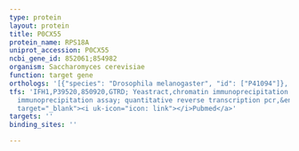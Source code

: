 ```yaml
---
type: protein
layout: protein
title: P0CX55
protein_name: RPS18A
uniprot_accession: P0CX55
ncbi_gene_id: 852061;854982
organism: Saccharomyces cerevisiae
function: target gene
orthologs: '[{"species": "Drosophila melanogaster", "id": ["P41094"]}, {"species": "Caenorhabditis elegans", "id": ["O18240"]}, {"species": "Homo sapiens", "id": ["P62269"]}, {"species": "Mus musculus", "id": ["A0A1Y7VKY1", "F6YVP7", "P62270"]}, {"species": "Rattus norvegicus", "id": ["D3ZAU6", "P62271", "M0R5K9", "D3ZM33", "A0A0G2KA79"]}]'
tfs: 'IFH1,P39520,850920,GTRD; Yeastract,chromatin immunoprecipitation array; chromatin
  immunoprecipitation assay; quantitative reverse transcription pcr,&ensp;<a href="https://www.ncbi.nlm.nih.gov/pubmed/?term=20231876%5Buid%5D+OR+27924024%5Buid%5D+OR+24170807%5Buid%5D+OR+26385964%5Buid%5D+OR+27321754%5Buid%5D+OR+24035395%5Buid%5D"
  target="_blank"><i uk-icon="icon: link"></i>Pubmed</a>'
targets: ''
binding_sites: ''

---
```

